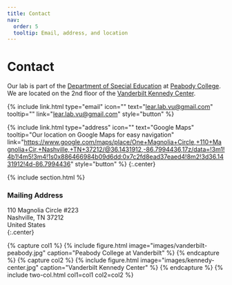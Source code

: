 ```yaml
---
title: Contact
nav:
  order: 5
  tooltip: Email, address, and location
---
```


# <i class="fas fa-envelope"></i>Contact

Our lab is part of the [Department of Special Education](https://peabody.vanderbilt.edu/departments/sped/) at [Peabody College](https://peabody.vanderbilt.edu/).
We are located on the 2nd floor of the [Vanderbilt Kennedy Center](https://vkc.vumc.org/vkc/).

{%
  include link.html
  type="email"
  icon=""
  text="lear.lab.vu@gmail.com"
  tooltip=""
  link="lear.lab.vu@gmail.com"
  style="button"
%}
<!-- {%
  include link.html
  type="phone"
  icon=""
  text="(615) 322-8240"
  tooltip="Kennedy Center Phone Number"
  link="+1-615-322-8240"
  style="button"
%} -->
{%
  include link.html
  type="address"
  icon=""
  text="Google Maps"
  tooltip="Our location on Google Maps for easy navigation"
  link="https://www.google.com/maps/place/One+Magnolia+Circle,+110+Magnolia+Cir,+Nashville,+TN+37212/@36.1431912,-86.7994436,17z/data=!3m1!4b1!4m5!3m4!1s0x886466984b09d6dd:0x7c2fd8ead37eaed4!8m2!3d36.1431912!4d-86.7994436"
  style="button"
%}
{:.center}

{% include section.html %}

### <i class="fas fa-mail-bulk"></i>Mailing Address

110 Magnolia Circle #223  
Nashville, TN 37212  
United States  
{:.center}

{% capture col1 %}
{%
  include figure.html
  image="images/vanderbilt-peabody.jpg"
  caption="Peabody College at Vanderbilt"
%}
{% endcapture %}
{% capture col2 %}
{%
  include figure.html
  image="images/kennedy-center.jpg"
  caption="Vanderbilt Kennedy Center"
%}
{% endcapture %}
{% include two-col.html col1=col1 col2=col2 %}
